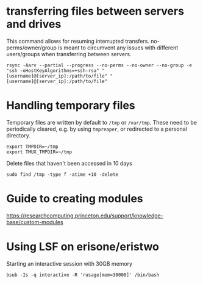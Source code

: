 # transferring files between servers and drives
This command allows for resuming interrupted transfers. no-perms/owner/group is meant to circumvent any issues with different users/groups when transferring between servers.
```
rsync -Aarv --partial --progress --no-perms --no-owner --no-group -e "ssh -oHostKeyAlgorithms=+ssh-rsa" "[username]@[server_ip]:/path/to/file" "[username]@[server_ip]:/path/to/file"
```

# Handling temporary files
Temporary files are written by default to `/tmp` or `/var/tmp`. These need to be periodically cleared, e.g. by using `tmpreaper`, or redirected to a personal directory.
```
export TMPDIR=~/tmp
export TMUX_TMPDIR=~/tmp
```

Delete files that haven't been accessed in 10 days
```
sudo find /tmp -type f -atime +10 -delete
```

# Guide to creating modules
https://researchcomputing.princeton.edu/support/knowledge-base/custom-modules

# Using LSF on erisone/eristwo
Starting an interactive session with 30GB memory
```
bsub -Is -q interactive -R 'rusage[mem=30000]' /bin/bash
```
